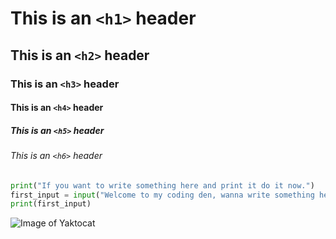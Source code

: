 # This is an `<h1>` header
## This is an `<h2>` header
### This is an `<h3>` header
#### This is an `<h4>` header
##### This is an `<h5>` header
###### This is an `<h6>` header


``` python
print("If you want to write something here and print it do it now.")
first_input = input("Welcome to my coding den, wanna write something here : ")
print(first_input)
```

![Image of Yaktocat](https://octodex.github.com/images/yaktocat.png)
